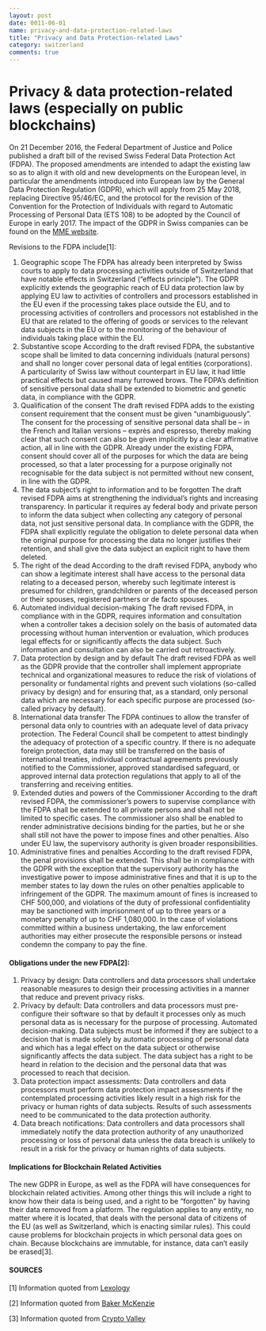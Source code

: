 ```yaml
---
layout: post
date: 0011-06-01
name: privacy-and-data-protection-related-laws
title: "Privacy and Data Protection-related Laws"
category: switzerland
comments: true
---
```


# Privacy & data protection-related laws (especially on public blockchains)
 
On 21 December 2016, the Federal Department of Justice and Police published a draft bill of the revised Swiss Federal Data Protection Act (FDPA). The proposed amendments are intended to adapt the existing law so as to align it with old and new developments on the European level, in particular the amendments introduced into European law by the General Data Protection Regulation (GDPR), which will apply from 25 May 2018, replacing Directive 95/46/EC, and the protocol for the revision of the Convention for the Protection of Individuals with regard to Automatic Processing of Personal Data (ETS 108) to be adopted by the Council of Europe in early 2017. The impact of the GDPR in Swiss companies can be found on the [MME website](https://www.mme.ch/en/magazine/magazine-detail/url_magazine/eu_data_protection_serious_impact_on_swiss_companies/). 

Revisions to the FDPA include[1]:

   1. Geographic scope
The FDPA has already been interpreted by Swiss courts to apply to data processing activities outside of Switzerland that have notable effects in Switzerland (“effects principle”).
The GDPR explicitly extends the geographic reach of EU data protection law by applying EU law to activities of controllers and processors established in the EU even if the processing takes place outside the EU, and to processing activities of controllers and processors not established in the EU that are related to the offering of goods or services to the relevant data subjects in the EU or to the monitoring of the behaviour of individuals taking place within the EU.
   2. Substantive scope
According to the draft revised FDPA, the substantive scope shall be limited to data concerning individuals (natural persons) and shall no longer cover personal data of legal entities (corporations). A particularity of Swiss law without counterpart in EU law, it had little practical effects but caused many furrowed brows.
The FDPA’s definition of sensitive personal data shall be extended to biometric and genetic data, in compliance with the GDPR.
   3. Qualification of the consent
The draft revised FDPA adds to the existing consent requirement that the consent must be given “unambiguously”. The consent for the processing of sensitive personal data shall be – in the French and Italian versions – exprès and espresso, thereby making clear that such consent can also be given implicitly by a clear affirmative action, all in line with the GDPR.
Already under the existing FDPA, consent should cover all of the purposes for which the data are being processed, so that a later processing for a purpose originally not recognisable for the data subject is not permitted without new consent, in line with the GDPR.
   4. The data subject’s right to information and to be forgotten
The draft revised FDPA aims at strengthening the individual’s rights and increasing transparency. In particular it requires ay federal body and private person to inform the data subject when collecting any category of personal data, not just sensitive personal data. In compliance with the GDPR, the FDPA shall explicitly regulate the obligation to delete personal data when the original purpose for processing the data no longer justifies their retention, and shall give the data subject an explicit right to have them deleted.
   5. The right of the dead
According to the draft revised FDPA, anybody who can show a legitimate interest shall have access to the personal data relating to a deceased person, whereby such legitimate interest is presumed for children, grandchildren or parents of the deceased person or their spouses, registered partners or de facto spouses.
   6. Automated individual decision-making
The draft revised FDPA, in compliance with in the GDPR, requires information and consultation when a controller takes a decision solely on the basis of automated data processing without human intervention or evaluation, which produces legal effects for or significantly affects the data subject. Such information and consultation can also be carried out retroactively.
   7. Data protection by design and by default
The draft revised FDPA as well as the GDPR provide that the controller shall implement appropriate technical and organizational measures to reduce the risk of violations of personality or fundamental rights and prevent such violations (so-called privacy by design) and for ensuring that, as a standard, only personal data which are necessary for each specific purpose are processed (so-called privacy by default).
   8. International data transfer
The FDPA continues to allow the transfer of personal data only to countries with an adequate level of data privacy protection. The Federal Council shall be competent to attest bindingly the adequacy of protection of a specific country. If there is no adequate foreign protection, data may still be transferred on the basis of international treaties, individual contractual agreements previously notified to the Commissioner, approved standardised safeguard, or approved internal data protection regulations that apply to all of the transferring and receiving entities.
   9. Extended duties and powers of the Commissioner
According to the draft revised FDPA, the commissioner’s powers to supervise compliance with the FDPA shall be extended to all private persons and shall not be limited to specific cases. The commissioner also shall be enabled to render administrative decisions binding for the parties, but he or she shall still not have the power to impose fines and other penalties. Also under EU law, the supervisory authority is given broader responsibilities.
   10. Administrative fines and penalties
According to the draft revised FDPA, the penal provisions shall be extended. This shall be in compliance with the GDPR with the exception that the supervisory authority has the investigative power to impose administrative fines and that it is up to the member states to lay down the rules on other penalties applicable to infringement of the GDPR. The maximum amount of fines is increased to CHF 500,000, and violations of the duty of professional confidentiality may be sanctioned with imprisonment of up to three years or a monetary penalty of up to CHF 1,080,000. In the case of violations committed within a business undertaking, the law enforcement authorities may either prosecute the responsible persons or instead condemn the company to pay the fine.

#### Obligations under the new FDPA[2]:
   1. Privacy by design: Data controllers and data processors shall undertake reasonable measures to design their processing activities in a manner that reduce and prevent privacy risks.
   2. Privacy by default: Data controllers and data processors must pre-configure their software so that by default it processes only as much personal data as is necessary for the purpose of processing.
Automated decision-making. Data subjects must be informed if they are subject to a decision that is made solely by automatic processing of personal data and which has a legal effect on the data subject or otherwise significantly affects the data subject. The data subject has a right to be heard in relation to the decision and the personal data that was processed to reach that decision.
   3. Data protection impact assessments: Data controllers and data processors must perform data protection impact assessments if the contemplated processing activities likely result in a high risk for the privacy or human rights of data subjects. Results of such assessments need to be communicated to the data protection authority.
   4. Data breach notifications: Data controllers and data processors shall immediately notify the data protection authority of any unauthorized processing or loss of personal data unless the data breach is unlikely to result in a risk for the privacy or human rights of data subjects.
   
#### Implications for Blockchain Related Activities
The new GDPR in Europe, as well as the FDPA will have consequences for blockchain related activities.
Among other things this will include a right to know how their data is being used, and a right to be “forgotten” by having their data removed from a platform. The regulation applies to any entity, no matter where it is located, that deals with the personal data of citizens of the EU (as well as Switzerland, which is enacting similar rules). This could cause problems for blockchain projects in which personal data goes on chain. Because blockchains are immutable, for instance, data can’t easily be erased[3]. 

#### SOURCES

[1] Information quoted from [Lexology](https://www.lexology.com/library/detail.aspx?g=66873124-2a41-42c8-b60f-d3592e8dacd6)

[2] Information quoted from [Baker McKenzie](http://www.bakermckenzie.com/en/insight/publications/2017/05/switzerland-to-overhaul-its-data/)

[3] Information quoted from [Crypto Valley](https://cryptovalley.swiss/legalities-of-tokenization-in-switzerland-and-the-us/)

